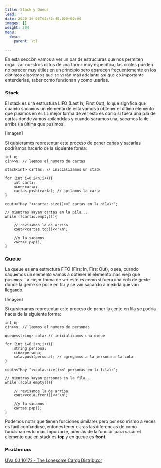 ```yaml
---
title: Stack y Queue
lead: ''
date: 2020-10-06T08:48:45.000+00:00
images: []
weight: 204
menu:
  docs:
    parent: stl

---
```


En esta sección vamos a ver un par de estructuras que nos permiten organizar nuestros datos de una forma muy específica, las cuales pueden no parecer muy útiles en un principio pero aparecen frecuentemente en los distintos algoritmos que se verán más adelante así que es importante entenderlas, saber como funcionan y como usarlas.

### Stack

El stack es una estructura LIFO (Last In, First Out), lo que significa que cuando sacamos un elemento de esta vamos a obtener el último elemento que pusimos en él. La mejor forma de ver esto es como si fuera una pila de cartas donde vamos apilandolas y cuando sacamos una, sacamos la de arriba (la última que pusimos).

[Imagen]

Si quisieramos representar este proceso de poner cartas y sacarlas podríamos hacerlo de la siguiente forma:

```
int n;
cin>>n; // leemos el numero de cartas

stack<int> cartas; // inicializamos un stack

for (int i=0;i<n;i++){
	int carta;
	cin>>carta;
	cartas.push(carta); // apilamos la carta
}

cout<<"Hay "<<cartas.size()<<" cartas en la pila\n";

// mientras hayan cartas en la pila...
while (!cartas.empty()){

	// revisamos la de arriba
	cout<<cartas.top()<<'\n';
	
	//y la sacamos
	cartas.pop();
}
```

### Queue

La queue es una estructura FIFO (First In, First Out), o sea, cuando saquemos un elemento vamos a obtener el elemento más viejo que pusimos. La mejor forma de ver esto es como si fuera una cola de gente donde la gente se pone en fila y se van sacando a medida que van llegando.

[Imagen]

Si quisieramos representar este proceso de poner la gente en fila se podría hacer de la siguiente forma:

```
int n;
cin>>n; // leemos el numero de personas

queue<string> cola; // inicializamos una queue

for (int i=0;i<n;i++){
	string persona;
	cin>>persona;
	cola.push(persona); // agregamos a la persona a la cola
}

cout<<"Hay "<<cola.size()<<" personas en la fila\n";

// mientras hayan personas en la fila...
while (!cola.empty()){

	// revisamos la de arriba
	cout<<cola.front()<<'\n';
	
	//y la sacamos
	cartas.pop();
}

```

Podemos notar que tienen funciones similares pero por eso mismo a veces es fácil confundirse, entones tener claras las diferencias de como funcionan es lo más importante, además de la función para sacar el elemento que en stack es **top** y en queue es **front**.

### Problemas

[UVa OJ 10172 - The Lonesome Cargo Distributor](https://onlinejudge.org/index.php?option=com_onlinejudge&Itemid=8&category=24&page=show_problem&problem=1113)
               